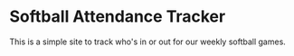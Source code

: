 # Softball Attendance Tracker

This is a simple site to track who's in or out for our weekly softball games.
